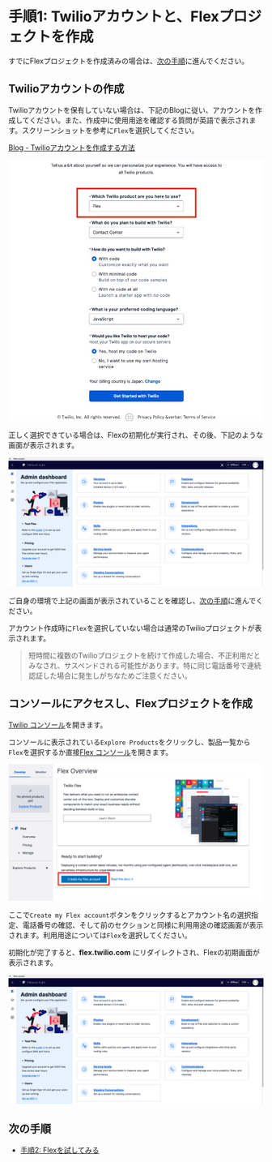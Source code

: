 #  手順1: Twilioアカウントと、Flexプロジェクトを作成

すでにFlexプロジェクトを作成済みの場合は、[次の手順](02-Play-with-Flex.md)に進んでください。

## Twilioアカウントの作成

Twilioアカウントを保有していない場合は、下記のBlogに従い、アカウントを作成してください。また、作成中に使用用途を確認する質問が英語で表示されます。スクリーンショットを参考に`Flex`を選択してください。

[Blog - Twilioアカウントを作成する方法](https://www.twilio.com/blog/how-to-create-twilio-account-jp)

![Flex Account](../assets/01-Create-Flex.jpg)

正しく選択できている場合は、Flexの初期化が実行され、その後、下記のような画面が表示されます。

![Flex init](../assets/01-flex-initialization.png)

ご自身の環境で上記の画面が表示されていることを確認し、[次の手順](02-Play-with-Flex.md)に進んでください。


アカウント作成時に`Flex`を選択していない場合は通常のTwilioプロジェクトが表示されます。

> 短時間に複数のTwilioプロジェクトを続けて作成した場合、不正利用だとみなされ、サスペンドされる可能性があります。特に同じ電話番号で連続認証した場合に発生しがちなためご注意ください。

## コンソールにアクセスし、Flexプロジェクトを作成
[Twilio コンソール](https://jp.twilio.com/console)を開きます。

コンソールに表示されている`Explore Products`をクリックし、製品一覧から`Flex`を選択するか直接[Flex コンソール](https://jp.twilio.com/console/flex/overview)を開きます。

![console - Flex](../assets/01-console-flex-2022.png)

ここで`Create my Flex account`ボタンをクリックするとアカウント名の選択指定、電話番号の確認、そして前のセクションと同様に利用用途の確認画面が表示されます。利用用途については`Flex`を選択してください。

初期化が完了すると、__flex.twilio.com__ にリダイレクトされ、Flexの初期画面が表示されます。

![Flex init](../assets/01-flex-initialization.png)

## 次の手順

- [手順2: Flexを試してみる](02-Play-with-Flex.md)